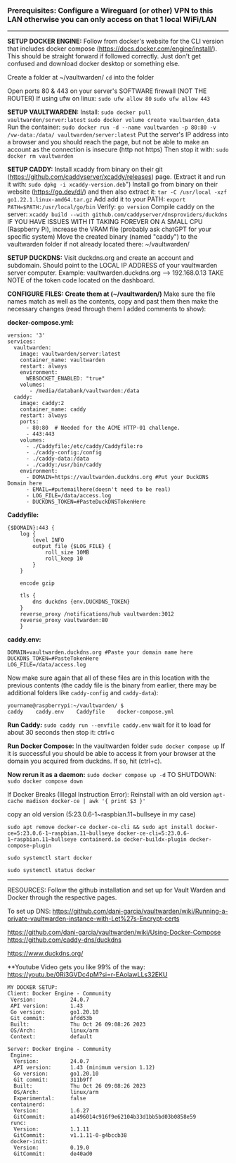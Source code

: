 ### Prerequisites: Configure a Wireguard (or other) VPN to this LAN otherwise you can only access on that 1 local WiFi/LAN
----------------
**SETUP DOCKER ENGINE:**
Follow from docker's website for the CLI version that includes docker compose (https://docs.docker.com/engine/install/). This should be straight forward if followed correctly. Just don't get confused and download docker desktop or something else.

Create a folder at ~/vaultwarden/
		`cd` into the folder

Open ports 80 & 443 on your server's SOFTWARE firewall (NOT THE ROUTER)
		If using ufw on linux:
			`sudo ufw allow 80`
			`sudo ufw allow 443`

**SETUP VAULTWARDEN:**
	Install:
		`sudo docker pull vaultwarden/server:latest`
		`sudo docker volume create vaultwarden_data`
	Run the container:
	`sudo docker run -d --name vaultwarden -p 80:80 -v /vw-data:/data/ vaultwarden/server:latest`
	Put the server's IP address into a browser and you should reach the page, but not be able to make an account as the connection is insecure (http not https) 
	Then stop it with: `sudo docker rm vaultwarden`
	
**SETUP CADDY:**
	Install xcaddy from binary on their git (https://github.com/caddyserver/xcaddy/releases) page. (Extract it and run it with: `sudo dpkg -i xcaddy-version.deb`")
		Install go from binary on their website (https://go.dev/dl/) and then also extract it: `tar -C /usr/local -xzf go1.22.1.linux-amd64.tar.gz`
		Add add it to your PATH: `export PATH=$PATH:/usr/local/go/bin`
		Verify: `go version`
		Compile caddy on the server: `xcaddy build --with github.com/caddyserver/dnsproviders/duckdns`
		IF YOU HAVE ISSUES WITH IT TAKING FOREVER ON A SMALL CPU (Raspberry Pi), increase the VRAM file (probably ask chatGPT for your specific system)
		Move the created binary (named "caddy") to the vaultwarden folder if not already located there: ~/vaultwarden/

**SETUP DUCKDNS:**
	Visit duckdns.org and create an account and subdomain.
	Should point to the LOCAL IP ADDRESS of your vaultwarden server computer.
	Example: vaultwarden.duckdns.org --> 192.168.0.13
	TAKE NOTE of the token code located on the dashboard.

**CONFIGURE FILES: Create them at (~/vaultwarden/)**
	Make sure the file names match as well as the contents, copy and past them then make the necessary changes (read through them I added comments to show):

**docker-compose.yml:**
~~~
version: '3'
services:
  vaultwarden:
    image: vaultwarden/server:latest
    container_name: vaultwarden
    restart: always
    environment:
      WEBSOCKET_ENABLED: "true"
    volumes:
       - /media/databank/vaultwarden:/data
  caddy:
    image: caddy:2
    container_name: caddy
    restart: always
    ports:
      - 80:80  # Needed for the ACME HTTP-01 challenge.
      - 443:443
    volumes:
      - ./Caddyfile:/etc/caddy/Caddyfile:ro
      - ./caddy-config:/config
      - ./caddy-data:/data
      - ./caddy:/usr/bin/caddy
    environment:
      - DOMAIN=https://vaultwarden.duckdns.org #Put your DuckDNS Domain here
      - EMAIL=#putemailhere(doesn't need to be real)
      - LOG_FILE=/data/access.log
      - DUCKDNS_TOKEN=#PasteDuckDNSTokenHere
~~~

**Caddyfile:**
~~~
{$DOMAIN}:443 {
	log {
		level INFO
		output file {$LOG_FILE} {
			roll_size 10MB
			roll_keep 10
		}
	}

	encode gzip

	tls {
		dns duckdns {env.DUCKDNS_TOKEN}
	}
	reverse_proxy /notifications/hub vaultwarden:3012
	reverse_proxy vaultwarden:80
	}
~~~

**caddy.env:**
~~~
DOMAIN=vaultwarden.duckdns.org #Paste your domain name here
DUCKDNS_TOKEN=#PasteTokenHere
LOG_FILE=/data/access.log
~~~

Now make sure again that all of these files are in this location with the previous contents (the caddy file is the binary from earlier, there may be additional folders like `caddy-config` and `caddy-data`):
~~~
yourname@raspberrypi:~/vaultwarden/ $
caddy    caddy.env    Caddyfile    docker-compose.yml
~~~
**Run Caddy:**
		`sudo caddy run --envfile caddy.env`
		wait for it to load for about 30 seconds then stop it: ctrl+c

**Run Docker Compose:** In the vaultwarden folder
	`sudo docker compose up`
If it is successful you should be able to access it from your browser at the domain you acquired from duckdns. If so, hit (ctrl+c).

**Now rerun it as a daemon:**
	`sudo docker compose up -d`
	TO SHUTDOWN:
	`sudo docker compose down`





If Docker Breaks (Illegal Instruction Error): Reinstall with an old version
`apt-cache madison docker-ce | awk '{ print $3 }'`

copy an old version (5:23.0.6-1~raspbian.11~bullseye in my case)

`sudo apt remove docker-ce docker-ce-cli && sudo apt install docker-ce=5:23.0.6-1~raspbian.11~bullseye docker-ce-cli=5:23.0.6-1~raspbian.11~bullseye containerd.io docker-buildx-plugin docker-compose-plugin`

`sudo systemctl start docker`

`sudo systemctl status docker`

--------------------------------------------
RESOURCES:
Follow the github installation and set up for Vault Warden and Docker through the respective pages.

To set up DNS: https://github.com/dani-garcia/vaultwarden/wiki/Running-a-private-vaultwarden-instance-with-Let%27s-Encrypt-certs

https://github.com/dani-garcia/vaultwarden/wiki/Using-Docker-Compose
https://github.com/caddy-dns/duckdns

https://www.duckdns.org/

**Youtube Video gets you like 99% of the way: https://youtu.be/0Ri3GVDc4pM?si=r-EAolawLLs32EKU
~~~
MY DOCKER SETUP:
Client: Docker Engine - Community
 Version:           24.0.7
 API version:       1.43
 Go version:        go1.20.10
 Git commit:        afdd53b
 Built:             Thu Oct 26 09:08:26 2023
 OS/Arch:           linux/arm
 Context:           default

Server: Docker Engine - Community
 Engine:
  Version:          24.0.7
  API version:      1.43 (minimum version 1.12)
  Go version:       go1.20.10
  Git commit:       311b9ff
  Built:            Thu Oct 26 09:08:26 2023
  OS/Arch:          linux/arm
  Experimental:     false
 containerd:
  Version:          1.6.27
  GitCommit:        a1496014c916f9e62104b33d1bb5bd03b0858e59
 runc:
  Version:          1.1.11
  GitCommit:        v1.1.11-0-g4bccb38
 docker-init:
  Version:          0.19.0
  GitCommit:        de40ad0
~~~

